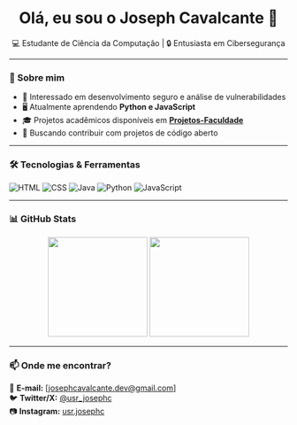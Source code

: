 <h1 align="center">Olá, eu sou o Joseph Cavalcante 👋</h1>

<p align="center">
  💻 Estudante de Ciência da Computação | 🔒 Entusiasta em Cibersegurança
</p>

---

### 🚀 Sobre mim
- 🎯 Interessado em desenvolvimento seguro e análise de vulnerabilidades  
- 🖥️ Atualmente aprendendo **Python e JavaScript**  
- 🎓 Projetos acadêmicos disponíveis em **[Projetos-Faculdade](https://github.com/usrJosephC/Projetos-Faculdade)**  
- 🔎 Buscando contribuir com projetos de código aberto  

---

### 🛠️ **Tecnologias & Ferramentas**
![HTML](https://img.shields.io/badge/-HTML-E34F26?style=flat-square&logo=html5&logoColor=white)
![CSS](https://img.shields.io/badge/-CSS-1572B6?style=flat-square&logo=css3&logoColor=white)
![Java](https://img.shields.io/badge/-Java-007396?style=flat-square&logo=java&logoColor=white)
![Python](https://img.shields.io/badge/-Python-3776AB?style=flat-square&logo=python&logoColor=white)
![JavaScript](https://img.shields.io/badge/-JavaScript-F7DF1E?style=flat-square&logo=javascript&logoColor=black)

---

### 📊 **GitHub Stats**
<div align="center">
  <img height="180em" src="https://github-readme-stats.vercel.app/api?username=usrJosephC&show_icons=true&theme=dark&include_all_commits=true&count_private=true"/>
  <img height="180em" src="https://github-readme-stats.vercel.app/api/top-langs/?username=usrJosephC&layout=compact&langs_count=7&theme=dark"/>
</div>

---

### 📫 **Onde me encontrar?**
📧 **E-mail:** [josephcavalcante.dev@gmail.com]  
🐦 **Twitter/X:** [@usr_josephc](https://twitter.com/usr_josephc)  
📷 **Instagram:** [usr.josephc](https://instagram.com/usr.josephc)  
